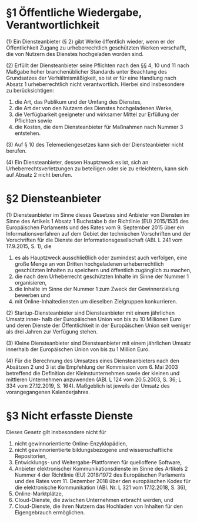 # §1 Öffentliche Wiedergabe, Verantwortlichkeit

(1) Ein Diensteanbieter (§ 2) gibt Werke öffentlich wieder, wenn er der Öffentlichkeit
Zugang zu urheberrechtlich geschützten Werken verschafft, die von Nutzern des Dienstes hochgeladen worden sind.

(2) Erfüllt der Diensteanbieter seine Pflichten nach den §§ 4, 10 und 11 nach Maßgabe hoher branchenüblicher Standards unter Beachtung des Grundsatzes der Verhältnismäßigkeit, so ist er für eine Handlung nach Absatz 1 urheberrechtlich nicht verantwortlich. Hierbei sind insbesondere zu berücksichtigen:

1. die Art, das Publikum und der Umfang des Dienstes,
2. die Art der von den Nutzern des Dienstes hochgeladenen Werke,
3. die Verfügbarkeit geeigneter und wirksamer Mittel zur Erfüllung der Pflichten sowie
4. die Kosten, die dem Diensteanbieter für Maßnahmen nach Nummer 3 entstehen.

(3) Auf § 10 des Telemediengesetzes kann sich der Diensteanbieter nicht berufen.

(4) Ein Diensteanbieter, dessen Hauptzweck es ist, sich an Urheberrechtsverletzungen zu beteiligen oder sie zu erleichtern, kann sich auf Absatz 2 nicht berufen.

# §2 Diensteanbieter

(1) Diensteanbieter im Sinne dieses Gesetzes sind Anbieter von Diensten im Sinne des Artikels 1 Absatz 1 Buchstabe b der Richtlinie (EU) 2015/1535 des Europäischen Parlaments und des Rates vom 9. September 2015 über ein Informationsverfahren auf dem Gebiet der technischen Vorschriften und der Vorschriften für die Dienste der Informationsgesellschaft (ABl. L 241 vom 17.9.2015, S. 1), die

1. es als Hauptzweck ausschließlich oder zumindest auch verfolgen, eine große Menge an von Dritten hochgeladenen urheberrechtlich geschützten Inhalten zu speichern und öffentlich zugänglich zu machen,
2. die nach dem Urheberrecht geschützten Inhalte im Sinne der Nummer 1 organisieren,
3. die Inhalte im Sinne der Nummer 1 zum Zweck der Gewinnerzielung bewerben und
4. mit Online-Inhaltediensten um dieselben Zielgruppen konkurrieren.

(2) Startup-Diensteanbieter sind Diensteanbieter mit einem jährlichen Umsatz inner-
halb der Europäischen Union von bis zu 10 Millionen Euro und deren Dienste der Öffentlichkeit in der Europäischen Union seit weniger als drei Jahren zur Verfügung stehen.

(3) Kleine Diensteanbieter sind Diensteanbieter mit einem jährlichen Umsatz innerhalb der Europäischen Union von bis zu 1 Million Euro.

(4) Für die Berechnung des Umsatzes eines Diensteanbieters nach den Absätzen 2 und 3 ist die Empfehlung der Kommission vom 6. Mai 2003 betreffend die Definition der Kleinstunternehmen sowie der kleinen und mittleren Unternehmen anzuwenden (ABl. L 124 vom 20.5.2003, S. 36; L 334 vom 27.12.2019, S. 164). Maßgeblich ist jeweils der Umsatz des vorangegangenen Kalenderjahres.


# §3 Nicht erfasste Dienste

Dieses Gesetz gilt insbesondere nicht für

1. nicht gewinnorientierte Online-Enzyklopädien,
2. nicht gewinnorientierte bildungsbezogene und wissenschaftliche Repositorien,
3. Entwicklungs- und Weitergabe-Plattformen für quelloffene Software,
4. Anbieter elektronischer Kommunikationsdienste im Sinne des Artikels 2 Nummer 4 der Richtlinie (EU) 2018/1972 des Europäischen Parlaments und des Rates vom 11. Dezember 2018 über den europäischen Kodex für die elektronische Kommunikation (ABl. Nr. L 321 vom 17.12.2018, S. 36),
5. Online-Marktplätze,
6. Cloud-Dienste, die zwischen Unternehmen erbracht werden, und
7. Cloud-Dienste, die ihren Nutzern das Hochladen von Inhalten für den Eigengebrauch ermöglichen.
